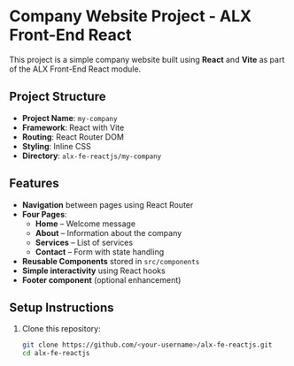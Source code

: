 # Company Website Project - ALX Front-End React

This project is a simple company website built using **React** and **Vite** as part of the ALX Front-End React module.

## Project Structure

- **Project Name**: `my-company`
- **Framework**: React with Vite
- **Routing**: React Router DOM
- **Styling**: Inline CSS
- **Directory**: `alx-fe-reactjs/my-company`

## Features

- **Navigation** between pages using React Router
- **Four Pages**:
  - **Home** – Welcome message
  - **About** – Information about the company
  - **Services** – List of services
  - **Contact** – Form with state handling
- **Reusable Components** stored in `src/components`
- **Simple interactivity** using React hooks
- **Footer component** (optional enhancement)

## Setup Instructions

1. Clone this repository:
   ```bash
   git clone https://github.com/<your-username>/alx-fe-reactjs.git
   cd alx-fe-reactjs
